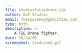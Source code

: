 ```yaml
---
file: studiosfstiedrone.zip
author: GoZ Studios
email: thespaceboy@geocities.com
type: both
description: >
    A TIE Drone fighter.
date: 10/24/99
screenshot: tiedrone2.gif
---
```

